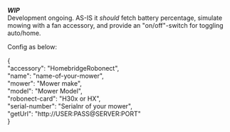 ***WIP***  
Development ongoing. AS-IS it _should_ fetch battery percentage, simulate mowing with a fan accessory, and provide an "on/off"-switch for toggling auto/home.

Config as below:  

{  
	"accessory": "HomebridgeRobonect",  
	"name": "name-of-your-mower",  
	"mower": "Mower make",  
	"model": "Mower Model",  
	"robonect-card": "H30x or HX",  
	"serial-number": "Serialnr of your mower",  
	"getUrl": "http://USER:PASS@SERVER:PORT"  
}
